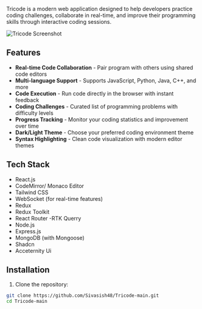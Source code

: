 Tricode is a modern web application designed to help developers practice coding challenges, collaborate in real-time, and improve their programming skills through interactive coding sessions.

![Tricode Screenshot](app-screenshot.png) <!-- Add actual screenshot path -->

## Features

- **Real-time Code Collaboration** - Pair program with others using shared code editors
- **Multi-language Support** - Supports JavaScript, Python, Java, C++, and more
- **Code Execution** - Run code directly in the browser with instant feedback
- **Coding Challenges** - Curated list of programming problems with difficulty levels
- **Progress Tracking** - Monitor your coding statistics and improvement over time
- **Dark/Light Theme** - Choose your preferred coding environment theme
- **Syntax Highlighting** - Clean code visualization with modern editor themes

## Tech Stack


- React.js
- CodeMirror/ Monaco Editor
- Tailwind CSS
- WebSocket (for real-time features)
- Redux
- Redux Toolkit
- React Router
-RTK Querry
- Node.js
- Express.js
- MongoDB (with Mongoose)
- Shadcn
- Acceternity Ui


## Installation

1. Clone the repository:
```bash
git clone https://github.com/Sivasish48/Tricode-main.git
cd Tricode-main